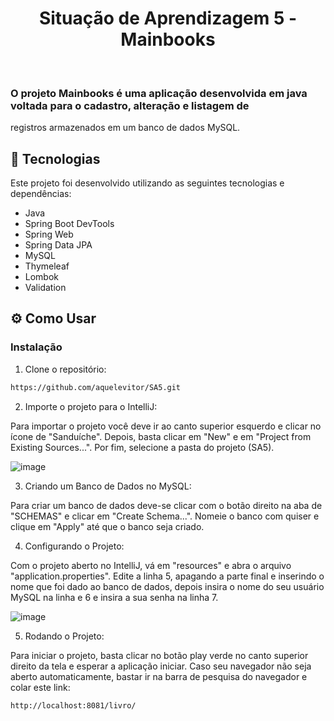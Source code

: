 <h1 align="center"> Situação de Aprendizagem 5 - Mainbooks </h1>
<br>

 ### O projeto Mainbooks é uma aplicação desenvolvida em java voltada para o cadastro, alteração e listagem de
 registros armazenados em um banco de dados MySQL.
<br>

 ## 🔧 Tecnologias

Este projeto foi desenvolvido utilizando as seguintes tecnologias e dependências:
- Java
- Spring Boot DevTools
- Spring Web
- Spring Data JPA
- MySQL
- Thymeleaf
- Lombok
- Validation

## ⚙️ Como Usar

### Instalação
1. Clone o repositório:
``` bash
https://github.com/aquelevitor/SA5.git
```
2. Importe o projeto para o IntelliJ:

Para importar o projeto você deve ir ao canto superior esquerdo e clicar no ícone de "Sanduíche". Depois, basta clicar
em "New" e em "Project from Existing Sources...". Por fim, selecione a pasta do projeto (SA5).

![image](https://github.com/aquelevitor/SA5/assets/102384518/1a71001b-a54a-4ca3-ba8f-9342b8543882)

3. Criando um Banco de Dados no MySQL:

Para criar um banco de dados deve-se clicar com o botão direito na aba de "SCHEMAS" e clicar em "Create Schema...".
Nomeie o banco com quiser e clique em "Apply" até que o banco seja criado.

4. Configurando o Projeto:

Com o projeto aberto no IntelliJ, vá em "resources" e abra o arquivo "application.properties". Edite a linha 5,
apagando a parte final e inserindo o nome que foi dado ao banco de dados, depois insira o nome do seu usuário MySQL na
linha e 6 e insira a sua senha na linha 7.

![image](https://github.com/aquelevitor/SA5/assets/102384518/cb4affbd-2a97-422d-9a86-1ea54095a23c)

5. Rodando o Projeto:

Para iniciar o projeto, basta clicar no botão play verde no canto superior direito da tela e esperar a aplicação iniciar. Caso seu navegador não seja aberto automaticamente, bastar ir na barra de pesquisa do navegador e colar este link:
``` bash
http://localhost:8081/livro/
```
